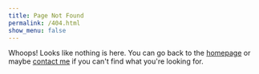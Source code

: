 ```yaml
---
title: Page Not Found
permalink: /404.html
show_menu: false
---
```


Whoops! Looks like nothing is here. You can go back to the [homepage](/) or
maybe [contact me](/contact) if you can't find what you're looking for.